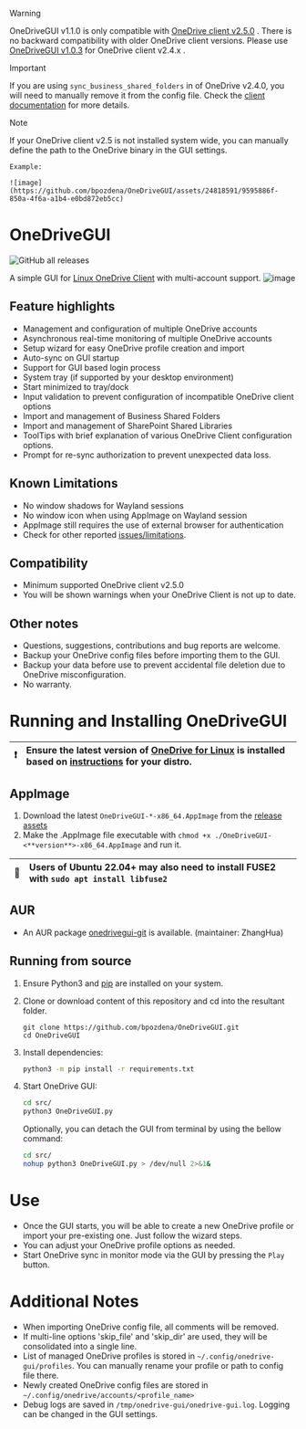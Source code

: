 > [!WARNING]
> OneDriveGUI v1.1.0 is only compatible with [OneDrive client v2.5.0](https://github.com/abraunegg/onedrive) . 
> There is no backward compatibility with older OneDrive client versions. Please use [OneDriveGUI v1.0.3](https://github.com/bpozdena/OneDriveGUI/releases/tag/v1.0.3) for OneDrive client v2.4.x . 

> [!IMPORTANT]
> If you are using `sync_business_shared_folders` in of OneDrive v2.4.0, you will need to manually remove it from the config file. Check the [client documentation](https://github.com/abraunegg/onedrive/blob/onedrive-v2.5.0-release-candidate-1/docs/business-shared-items.md) for more details. 

> [!NOTE]
> If your OneDrive client v2.5 is not installed system wide, you can manually define the path to the OneDrive binary in the GUI settings.  

    Example:
    
    ![image](https://github.com/bpozdena/OneDriveGUI/assets/24818591/9595886f-850a-4f6a-a1b4-e0bd872eb5cc)





# OneDriveGUI
![GitHub all releases](https://img.shields.io/github/downloads/bpozdena/OneDriveGUI/total)

A simple GUI for [Linux OneDrive Client](https://github.com/abraunegg/onedrive) with multi-account support.
![image](https://github.com/user-attachments/assets/00769399-1a65-4648-8705-7dee81ee4f52)




## Feature highlights  
- Management and configuration of multiple OneDrive accounts
- Asynchronous real-time monitoring of multiple OneDrive accounts
- Setup wizard for easy OneDrive profile creation and import
- Auto-sync on GUI startup
- Support for GUI based login process
- System tray (if supported by your desktop environment)
- Start minimized to tray/dock 
- Input validation to prevent configuration of incompatible OneDrive client options
- Import and management of Business Shared Folders
- Import and management of SharePoint Shared Libraries
- ToolTips with brief explanation of various OneDrive Client configuration options.
- Prompt for re-sync authorization to prevent unexpected data loss. 


## Known Limitations
- No window shadows for Wayland sessions
- No window icon when using AppImage on Wayland session
- AppImage still requires the use of external browser for authentication
- Check for other reported [issues/limitations](https://github.com/bpozdena/OneDriveGUI/issues). 

## Compatibility
- Minimum supported OneDrive client v2.5.0
- You will be shown warnings when your OneDrive Client is not up to date.


## Other notes
- Questions, suggestions, contributions and bug reports are welcome. 
- Backup your OneDrive config files before importing them to the GUI.
- Backup your data before use to prevent accidental file deletion due to OneDrive misconfiguration. 
- No warranty. 


# Running and Installing OneDriveGUI
| :exclamation:        |Ensure the latest version of [OneDrive for Linux](https://abraunegg.github.io/) is installed based on [instructions](https://github.com/abraunegg/onedrive/blob/master/docs/INSTALL.md) for your distro. |
|---------------|:--------------------------------------------------------------------------------------------|

## AppImage 
1) Download the latest `OneDriveGUI-*-x86_64.AppImage` from the [release assets](https://github.com/bpozdena/OneDriveGUI/releases)
1) Make the .AppImage file executable with `chmod +x ./OneDriveGUI-<**version**>-x86_64.AppImage` and run it. 

| :memo:        | Users of Ubuntu 22.04+ may also need to install FUSE2 with `sudo apt install libfuse2`      |
|---------------|:--------------------------------------------------------------------------------------------|

## AUR
- An AUR package [onedrivegui-git](https://aur.archlinux.org/packages/onedrivegui-git) is available. (maintainer: ZhangHua)

## Running from source

1) Ensure Python3 and [pip](https://pip.pypa.io/en/stable/installation/) are installed on your system. 
1) Clone or download content of this repository and cd into the resultant folder.
	```
	git clone https://github.com/bpozdena/OneDriveGUI.git
	cd OneDriveGUI
	```
1) Install dependencies:
	```sh
	python3 -m pip install -r requirements.txt
	```

1) Start OneDrive GUI:
	```sh
	cd src/
	python3 OneDriveGUI.py
	```

    Optionally, you can detach the GUI from terminal by using the bellow command:
    ```sh
	cd src/
    nohup python3 OneDriveGUI.py > /dev/null 2>&1&
    ```

# Use
- Once the GUI starts, you will be able to create a new OneDrive profile or import your pre-existing one. Just follow the wizard steps.
- You can adjust your OneDrive profile options as needed. 
- Start OneDrive sync in monitor mode via the GUI by pressing the `Play` button.



# Additional Notes
- When importing OneDrive config file, all comments will be removed.
- If multi-line options 'skip_file' and 'skip_dir' are used, they will be consolidated into a single line.
- List of managed OneDrive profiles is stored in `~/.config/onedrive-gui/profiles`. You can manually rename your profile or path to config file there.
- Newly created OneDrive config files are stored in `~/.config/onedrive/accounts/<profile_name>`
- Debug logs are saved in `/tmp/onedrive-gui/onedrive-gui.log`. Logging can be changed in the GUI settings. 
